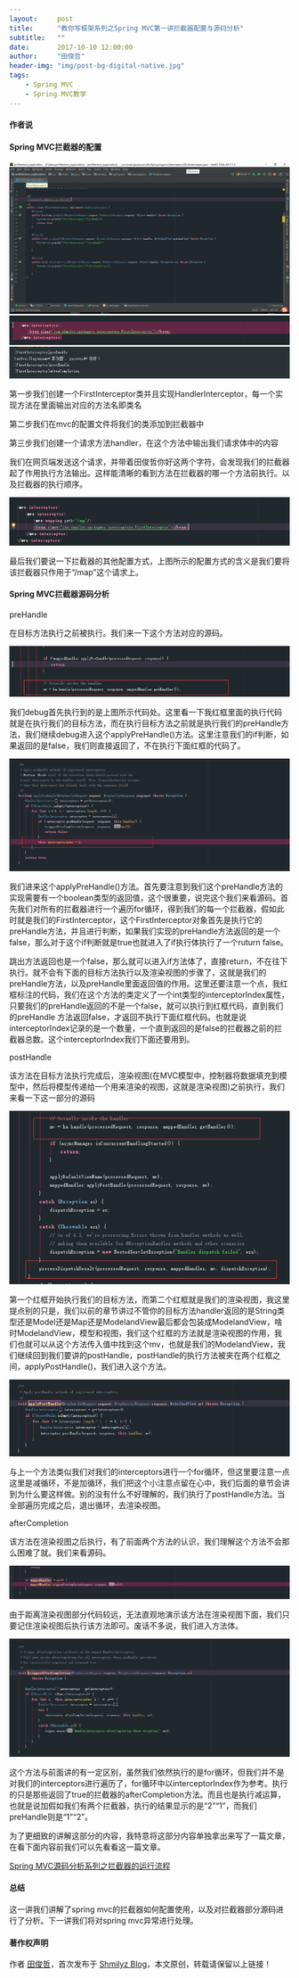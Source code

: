```yaml
---
layout:     post
title:      "教你写框架系列之Spring MVC第一讲拦截器配置与源码分析"
subtitle:   ""
date:       2017-10-10 12:00:00
author:     "田俊哲"
header-img: "img/post-bg-digital-native.jpg"
tags:
    - Spring MVC 
    - Spring MVC教学
---
```



	


#### 作者说



#### Spring MVC拦截器的配置


![java-javascript](/img/in-post/first-mvc/1.png)
![java-javascript](/img/in-post/first-mvc/2.png)
![java-javascript](/img/in-post/first-mvc/3.png)

第一步我们创建一个FirstInterceptor类并且实现HandlerInterceptor，每一个实现方法在里面输出对应的方法名即类名

第二步我们在mvc的配置文件将我们的类添加到拦截器中

第三步我们创建一个请求方法handler，在这个方法中输出我们请求体中的内容

我们在网页端发送这个请求，并带着田俊哲你好这两个字符，会发现我们的拦截器起了作用执行方法输出。这样能清晰的看到方法在拦截器的哪一个方法前执行。以及拦截器的执行顺序。

![java-javascript](/img/in-post/first-mvc/4.png)

最后我们要说一下拦截器的其他配置方式，上图所示的配置方式的含义是我们要将该拦截器只作用于“/map”这个请求上。



#### Spring MVC拦截器源码分析

preHandle	

在目标方法执行之前被执行。我们来一下这个方法对应的源码。


![java-javascript](/img/in-post/first-mvc/5.png)

我们debug首先执行到的是上图所示代码处。这里看一下我红框里面的执行代码就是在执行我们的目标方法，而在执行目标方法之前就是执行我们的preHandle方法，我们继续debug进入这个applyPreHandle()方法。这里注意我们的if判断，如果返回的是false，我们则直接返回了，不在执行下面红框的代码了。


![java-javascript](/img/in-post/first-mvc/6.png)

我们进来这个applyPreHandle()方法。首先要注意到我们这个preHandle方法的实现需要有一个boolean类型的返回值，这个很重要，说完这个我们来看源码。首先我们对所有的拦截器进行一个遍历for循环，得到我们的每一个拦截器，假如此时就是我们的FirstInterceptor，这个FirstInterceptor对象首先是执行它的preHandle方法，并且进行判断，如果我们实现的preHandle方法返回的是一个false，那么对于这个if判断就是true也就进入了if执行体执行了一个ruturn false。

跳出方法返回也是一个false，那么就可以进入if方法体了，直接return，不在往下执行。就不会有下面的目标方法执行以及渲染视图的步骤了，这就是我们的preHandle方法，以及preHandle里面返回值的作用。这里还要注意一个点，我红框标注的代码，我们在这个方法的类定义了一个int类型的interceptorIndex属性，只要我们的preHandle返回的不是一个false，就可以执行到红框代码，直到我们的preHandle	方法返回false，才返回不执行下面红框代码。也就是说interceptorIndex记录的是一个数量，一个直到返回的是false的拦截器之前的拦截器总数。这个interceptorIndex我们下面还要用到。


postHandle	

该方法在目标方法执行完成后，渲染视图(在MVC模型中，控制器将数据填充到模型中，然后将模型传递给一个用来渲染的视图，这就是渲染视图)之前执行，我们来看一下这一部分的源码

![java-javascript](/img/in-post/first-mvc/7.png)

第一个红框开始执行我们的目标方法，而第二个红框就是我们的渲染视图，我这里提点别的只是，我们以前的章节讲过不管你的目标方法handler返回的是String类型还是Model还是Map还是ModelandView最后都会包装成ModelandView，啥时ModelandView，模型和视图，我们这个红框的方法就是渲染视图的作用，我们也就可以从这个方法传入值中找到这个mv，也就是我们的ModelandView，我们继续回到我们要讲的postHandle，postHandle的执行方法被夹在两个红框之间，applyPostHandle()，我们进入这个方法。

![java-javascript](/img/in-post/first-mvc/8.png)

与上一个方法类似我们对我们的interceptors进行一个for循环，但这里要注意一点这里是减循环，不是加循环，我们把这个小注意点留在心中，我们后面的章节会讲到为什么要这样做。别的没有什么不好理解的，我们执行了postHandle方法。当全部遍历完成之后，退出循环，去渲染视图。



afterCompletion	

该方法在渲染视图之后执行，有了前面两个方法的认识，我们理解这个方法不会那么困难了就。我们来看源码。

![java-javascript](/img/in-post/first-mvc/9.png)

由于距离渲染视图部分代码较远，无法直观地演示该方法在渲染视图下面，我们只要记住渲染视图后执行该方法即可。废话不多说，我们进入方法体。

![java-javascript](/img/in-post/first-mvc/10.png)

这个方法与前面讲的有一定区别，虽然我们依然执行的是for循环，但我们并不是对我们的interceptors进行遍历了，for循环中以interceptorIndex作为参考。执行的只是那些返回了true的拦截器的afterCompletion方法。而且也是执行减运算，也就是说加假如我们有两个拦截器，执行的结果显示的是“2”“1”，而我们preHandle则是“1”“2”。


为了更细致的讲解这部分的内容，我特意将这部分内容单独拿出来写了一篇文章，在看下面内容前我们可以先看看这一篇文章。

[Spring MVC源码分析系列之拦截器的运行流程](https://shmilyz.github.io/2017/07/22/Springmvc-two/)



#### 总结

这一讲我们讲解了spring mvc的拦截器如何配置使用，以及对拦截器部分源码进行了分析。下一讲我们将对spring mvc异常进行处理。

#### 著作权声明

作者 [田俊哲](https://shmilyz.github.io)，首次发布于 [Shmilyz Blog](https://shmilyz.github.io)，本文原创，转载请保留以上链接！

